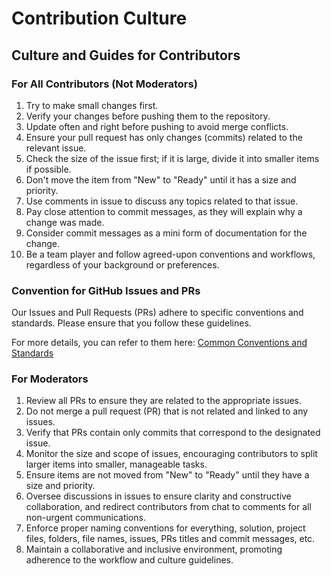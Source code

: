 # Contribution Culture

## Culture and Guides for Contributors

### For All Contributors (Not Moderators)

1. Try to make small changes first.
2. Verify your changes before pushing them to the repository.
3. Update often and right before pushing to avoid merge conflicts.
4. Ensure your pull request has only changes (commits) related to the relevant issue.
5. Check the size of the issue first; if it is large, divide it into smaller items if possible.
6. Don't move the item from "New" to "Ready" until it has a size and priority.
7. Use comments in issue to discuss any topics related to that issue.
8. Pay close attention to commit messages, as they will explain why a change was made. 
9. Consider commit messages as a mini form of documentation for the change.
10. Be a team player and follow agreed-upon conventions and workflows, regardless of your background or preferences.


### Convention for GitHub Issues and PRs

Our Issues and Pull Requests (PRs) adhere to specific conventions and standards. Please ensure that you follow these guidelines. 

For more details, you can refer to them here: [Common Conventions and Standards](../standards-and-practices/standards-and-conventions.md)

### For Moderators

1. Review all PRs to ensure they are related to the appropriate issues.
2. Do not merge a pull request (PR) that is not related and linked to any issues.
3. Verify that PRs contain only commits that correspond to the designated issue.
4. Monitor the size and scope of issues, encouraging contributors to split larger items into smaller, manageable tasks.
5. Ensure items are not moved from "New" to "Ready" until they have a size and priority.
6. Oversee discussions in issues to ensure clarity and constructive collaboration, and redirect contributors from chat to comments for all non-urgent communications.
7. Enforce proper naming conventions for everything, solution, project files, folders, file names, issues, PRs titles and commit messages, etc.
8. Maintain a collaborative and inclusive environment, promoting adherence to the workflow and culture guidelines.
